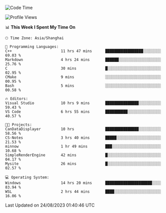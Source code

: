 <!--START_SECTION:waka-->
![Code Time](http://img.shields.io/badge/Code%20Time-1%2C187%20hrs%2051%20mins-blue)

![Profile Views](http://img.shields.io/badge/Profile%20Views-1-blue)

📊 **This Week I Spent My Time On** 

```text
🕑︎ Time Zone: Asia/Shanghai

💬 Programming Languages: 
C++                      11 hrs 47 mins      █████████████████░░░░░░░░   69.03 % 
Markdown                 4 hrs 24 mins       ██████░░░░░░░░░░░░░░░░░░░   25.76 % 
C                        30 mins             █░░░░░░░░░░░░░░░░░░░░░░░░   02.95 % 
CMake                    9 mins              ░░░░░░░░░░░░░░░░░░░░░░░░░   00.95 % 
Bash                     5 mins              ░░░░░░░░░░░░░░░░░░░░░░░░░   00.58 % 

🔥 Editors: 
Visual Studio            10 hrs 9 mins       ███████████████░░░░░░░░░░   59.43 % 
VS Code                  6 hrs 55 mins       ██████████░░░░░░░░░░░░░░░   40.57 % 

🐱‍💻 Projects: 
CanDataDisplayer         10 hrs              ███████████████░░░░░░░░░░   58.56 % 
CS-Notes                 3 hrs 40 mins       █████░░░░░░░░░░░░░░░░░░░░   21.53 % 
minnow                   1 hr 49 mins        ███░░░░░░░░░░░░░░░░░░░░░░   10.68 % 
SimpleRenderEngine       42 mins             █░░░░░░░░░░░░░░░░░░░░░░░░   04.17 % 
Mysite                   26 mins             █░░░░░░░░░░░░░░░░░░░░░░░░   02.57 % 

💻 Operating System: 
Windows                  14 hrs 20 mins      █████████████████████░░░░   83.94 % 
WSL                      2 hrs 44 mins       ████░░░░░░░░░░░░░░░░░░░░░   16.06 % 
```


 Last Updated on 24/08/2023 01:40:46 UTC
<!--END_SECTION:waka-->